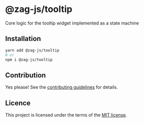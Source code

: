 # @zag-js/tooltip

Core logic for the tooltip widget implemented as a state machine

## Installation

```sh
yarn add @zag-js/tooltip
# or
npm i @zag-js/tooltip
```

## Contribution

Yes please! See the [contributing guidelines](https://github.com/chakra-ui/zag/blob/main/CONTRIBUTING.md) for details.

## Licence

This project is licensed under the terms of the [MIT license](https://github.com/chakra-ui/zag/blob/main/LICENSE).
